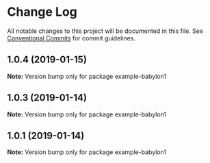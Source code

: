 # Change Log

All notable changes to this project will be documented in this file.
See [Conventional Commits](https://conventionalcommits.org) for commit guidelines.

## 1.0.4 (2019-01-15)

**Note:** Version bump only for package example-babylon1





## 1.0.3 (2019-01-14)

**Note:** Version bump only for package example-babylon1





## 1.0.1 (2019-01-14)

**Note:** Version bump only for package example-babylon1
